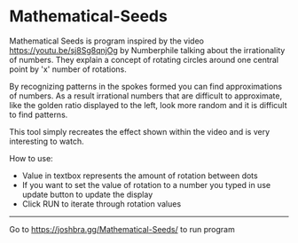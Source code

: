 # Mathematical-Seeds

Mathematical Seeds is program inspired by the video https://youtu.be/sj8Sg8qnjOg by Numberphile talking about the irrationality of numbers. They explain a concept of rotating circles around one central point by 'x' number of rotations. 

By recognizing patterns in the spokes formed you can find approximations of numbers. As a result irrational numbers that are difficult to approximate, like the golden ratio displayed to the left, look more random and it is difficult to find patterns. 

This tool simply recreates the effect shown within the video and is very interesting to watch.

How to use:
  - Value in textbox represents the amount of rotation between dots
  - If you want to set the value of rotation to a number you typed in use update button to update the display
  - Click RUN to iterate through rotation values
  
  
---

Go to https://joshbra.gg/Mathematical-Seeds/ to run program
